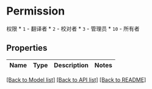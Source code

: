 # Permission

权限   * `1` - 翻译者    * `2` - 校对者    * `3` - 管理员    * `10` - 所有者 

## Properties

Name | Type | Description | Notes
------------ | ------------- | ------------- | -------------

[[Back to Model list]](../README.md#documentation-for-models) [[Back to API list]](../README.md#documentation-for-api-endpoints) [[Back to README]](../README.md)


